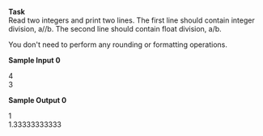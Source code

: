 <p><strong>Task</strong> <br>
Read two integers and print two lines. The first line should contain integer division, a//b. The second line should contain float division, a/b.<br>
<p>You don't need to perform any rounding or formatting operations.    </p>
<p><strong>Sample Input 0</strong></p>
4<br>
3<br>
<p><strong>Sample Output 0</strong></p>
1<br>
1.33333333333 <br>